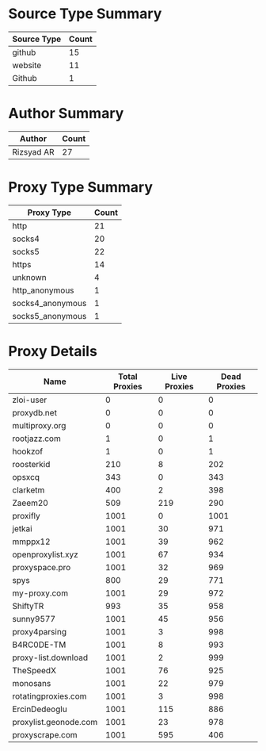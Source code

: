 # Source Type Summary

| Source Type | Count |
|-------------|-------|
| github | 15 |
| website | 11 |
| Github | 1 |


# Author Summary

| Author | Count |
|--------|-------|
| Rizsyad AR | 27 |


# Proxy Type Summary

| Proxy Type | Count |
|------------|-------|
| http | 21 |
| socks4 | 20 |
| socks5 | 22 |
| https | 14 |
| unknown | 4 |
| http_anonymous | 1 |
| socks4_anonymous | 1 |
| socks5_anonymous | 1 |


# Proxy Details

| Name | Total Proxies | Live Proxies | Dead Proxies |
|------|---------------|--------------|---------------|
| zloi-user | 0 | 0 | 0 |
| proxydb.net | 0 | 0 | 0 |
| multiproxy.org | 0 | 0 | 0 |
| rootjazz.com | 1 | 0 | 1 |
| hookzof | 1 | 0 | 1 |
| roosterkid | 210 | 8 | 202 |
| opsxcq | 343 | 0 | 343 |
| clarketm | 400 | 2 | 398 |
| Zaeem20 | 509 | 219 | 290 |
| proxifly | 1001 | 0 | 1001 |
| jetkai | 1001 | 30 | 971 |
| mmppx12 | 1001 | 39 | 962 |
| openproxylist.xyz | 1001 | 67 | 934 |
| proxyspace.pro | 1001 | 32 | 969 |
| spys | 800 | 29 | 771 |
| my-proxy.com | 1001 | 29 | 972 |
| ShiftyTR | 993 | 35 | 958 |
| sunny9577 | 1001 | 45 | 956 |
| proxy4parsing | 1001 | 3 | 998 |
| B4RC0DE-TM | 1001 | 8 | 993 |
| proxy-list.download | 1001 | 2 | 999 |
| TheSpeedX | 1001 | 76 | 925 |
| monosans | 1001 | 22 | 979 |
| rotatingproxies.com | 1001 | 3 | 998 |
| ErcinDedeoglu | 1001 | 115 | 886 |
| proxylist.geonode.com | 1001 | 23 | 978 |
| proxyscrape.com | 1001 | 595 | 406 |
